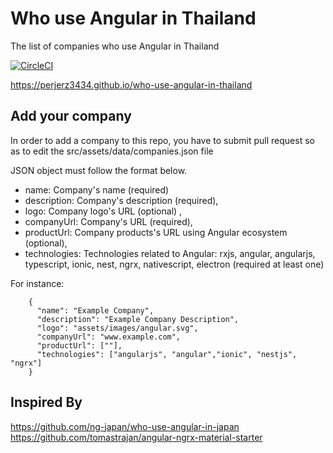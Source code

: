 # Who use Angular in Thailand
The list of companies who use Angular in Thailand

[![CircleCI](https://circleci.com/gh/perjerz3434/who-use-angular-in-thailand/tree/master.svg?style=svg)](https://circleci.com/gh/perjerz3434/who-use-angular-in-thailand/tree/master)

https://perjerz3434.github.io/who-use-angular-in-thailand

## Add your company
In order to add a company to this repo, you have to submit pull request so as to edit the src/assets/data/companies.json file

JSON object must follow the format below.

- name: Company's name (required)
- description: Company's description (required),
- logo: Company logo's URL (optional) ,
- companyUrl: Company's URL (required),
- productUrl: Company products's URL using Angular ecosystem (optional),
- technologies: Technologies related to Angular: rxjs, angular, angularjs, typescript, ionic, nest, ngrx, nativescript, electron (required at least one)

For instance:

```
    {
      "name": "Example Company",
      "description": "Example Company Description",
      "logo": "assets/images/angular.svg",
      "companyUrl": "www.example.com",
      "productUrl": [""],
      "technologies": ["angularjs", "angular","ionic", "nestjs", "ngrx"]
    }
```

## Inspired By
https://github.com/ng-japan/who-use-angular-in-japan
https://github.com/tomastrajan/angular-ngrx-material-starter
